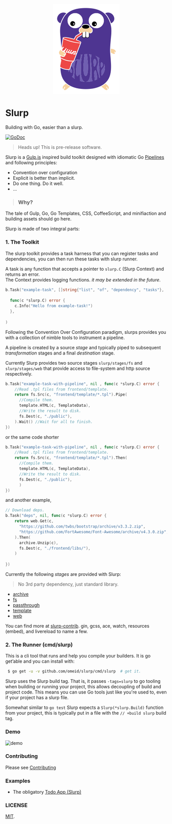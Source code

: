 <p align="center">
    <img height="280" width="207" src="docs/slurp.png">
</p>



# Slurp 
Building with Go, easier than a slurp.

[![GoDoc](https://godoc.org/github.com/omeid/slurp?status.svg)](https://godoc.org/github.com/omeid/slurp)

> Heads up! This is pre-release software.  

Slurp is a [Gulp.js](http://gulpjs.com/) inspired build toolkit designed with idiomatic Go [Pipelines](http://blog.golang.org/pipelines) and following principles: 

- Convention over configuration
- Explicit is better than implicit.
- Do one thing. Do it well.
- ...


> ### Why?
  The tale of Gulp, Go, Go Templates, CSS, CoffeeScript, and minifiaction and building assets should go here.



Slurp is made of two integral parts:

### 1. The Toolkit 

The slurp toolkit provides a task harness that you can register tasks and dependencies, you can then run these tasks with slurp runner.

A task is any function that accepts a pointer to `slurp.C` (Slurp Context) and returns an error.  
The Context provides logging functions. _it may be extended in the future_.

```go
b.Task("example-task", []string{"list", "of", "dependency", "tasks"},

  func(c *slurp.C) error {
    c.Info("Hello from example-task!")
  },

)
```

Following the Convention Over Configuration paradigm, slurps provides you with a collection of nimble tools to instrument a pipeline.

A pipeline is created by a source _stage_ and typically piped to subsequent _transformation_ stages and a final _destination_ stage.

Currently Slurp provides two source stages `slurp/stages/fs` and `slurp/stages/web` that provide access to file-system and http source respectively.

```go
b.Task("example-task-with-pipeline", nil , func(c *slurp.C) error {
    //Read .tpl files from frontend/template.
    return fs.Src(c, "frontend/template/*.tpl").Pipe(
      //Compile them.
      template.HTML(c, TemplateData),
      //Write the result to disk.
      fs.Dest(c, "./public"),
    ).Wait() //Wait for all to finish.
})
```

or the same code shorter

```go
b.Task("example-task-with-pipeline", nil , func(c *slurp.C) error {
    //Read .tpl files from frontend/template.
    return fs.Src(c, "frontend/template/*.tpl").Then(
      //Compile them.
      template.HTML(c, TemplateData),
      //Write the result to disk.
      fs.Dest(c, "./public"),
      )
})
```

and another example,

```go
// Download deps.
b.Task("deps", nil, func(c *slurp.C) error {
    return web.Get(c,
      "https://github.com/twbs/bootstrap/archive/v3.3.2.zip",
      "https://github.com/FortAwesome/Font-Awesome/archive/v4.3.0.zip",
    ).Then(
      archive.Unzip(c),
      fs.Dest(c, "./frontend/libs/"),
    )

})
```

Currently the following _stages_ are provided with Slurp:
> No 3rd party dependency, just standard library.  

- [archive](https://godoc.org/github.com/omeid/slurp/stages/archive/)
- [fs](https://godoc.org/github.com/omeid/slurp/stages/fs/)
- [passthrough](https://godoc.org/github.com/omeid/slurp/stages/passthrough/)
- [template](https://godoc.org/github.com/omeid/slurp/stages/template/)
- [web](https://godoc.org/github.com/omeid/slurp/stages/web/)


You can find more at [slurp-contrib](https://github.com/slurp-contrib). gin, gcss, ace, watch, resources (embed), and livereload to name a few.


### 2. The Runner (cmd/slurp)

This is a cli tool that runs and help you compile your builders. It is go get’able and you can install with:

```bash
 $ go get -u -v github.com/omeid/slurp/cmd/slurp  # get it.
```

Slurp uses the Slurp build tag. That is, it passes `-tags=slurp` to go tooling when building or running your project,
this allows decoupling of build and project code. This means you can use Go tools just like you're used to, even if your
project has a slurp file.

Somewhat similar to `go test` Slurp expects a `Slurp(*slurp.Build)` function from your project, this is typically put in a file with the `// +build slurp` build tag.

### Demo 

![demo](docs/demo.gif)

### Contributing

Please see [Contributing](CONTRIBUTING.md)


### Examples
 - The obligatory [Todo App (Slurp)](https://github.com/omeid/slurp-todo)


### LICENSE
  [MIT](LICENSE).
